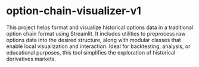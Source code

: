 # option-chain-visualizer-v1
This project helps format and visualize historical options data in a traditional option chain format using Streamlit. It includes utilities to preprocess raw options data into the desired structure, along with modular classes that enable local visualization and interaction. Ideal for backtesting, analysis, or educational purposes, this tool simplifies the exploration of historical derivatives markets.
